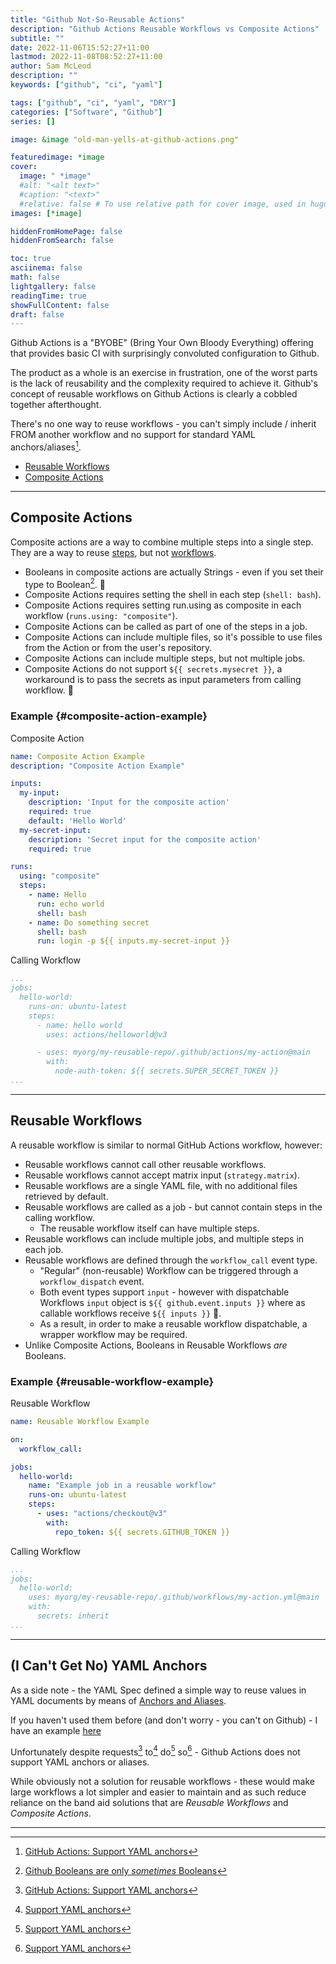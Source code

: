 ```yaml
---
title: "Github Not-So-Reusable Actions"
description: "Github Actions Reusable Workflows vs Composite Actions"
subtitle: ""
date: 2022-11-06T15:52:27+11:00
lastmod: 2022-11-08T08:52:27+11:00
author: Sam McLeod
description: ""
keywords: ["github", "ci", "yaml"]

tags: ["github", "ci", "yaml", "DRY"]
categories: ["Software", "Github"]
series: []

image: &image "old-man-yells-at-github-actions.png"

featuredimage: *image
cover:
  image: " *image"
  #alt: "<alt text>"
  #caption: "<text>"
  #relative: false # To use relative path for cover image, used in hugo Page-bundles
images: [*image]

hiddenFromHomePage: false
hiddenFromSearch: false

toc: true
asciinema: false
math: false
lightgallery: false
readingTime: true
showFullContent: false
draft: false
---
```


Github Actions is a "BYOBE" (Bring Your Own Bloody Everything) offering that provides basic CI with surprisingly convoluted configuration to Github.

The product as a whole is an exercise in frustration, one of the worst parts is the lack of reusability and the complexity required to achieve it. Github's concept of reusable workflows on Github Actions is clearly a cobbled together afterthought.

<!--more-->

There's no one way to reuse workflows - you can't simply include / inherit FROM another workflow and no support for standard YAML anchors/aliases[^1].

- [Reusable Workflows](https://docs.github.com/en/actions/using-workflows/reusing-workflows)
- [Composite Actions](https://docs.github.com/en/actions/creating-actions/creating-a-composite-action)

---

## Composite Actions

Composite actions are a way to combine multiple steps into a single step. They are a way to reuse [steps](https://docs.github.com/en/actions/using-workflows/workflow-syntax-for-github-actions#jobsjob_idsteps), but not [workflows](https://docs.github.com/en/actions/using-workflows/about-workflows).

- Booleans in composite actions are actually Strings - even if you set their type to Boolean[^2]. 🤦
- Composite Actions requires setting the shell in each step (`shell: bash`).
- Composite Actions requires setting run.using as composite in each workflow (`runs.using: "composite"`).
- Composite Actions can be called as part of one of the steps in a job.
- Composite Actions can include multiple files, so it's possible to use files from the Action or from the user's repository.
- Composite Actions can include multiple steps, but not multiple jobs.
- Composite Actions do not support `${{ secrets.mysecret }}`, a workaround is to pass the secrets as input parameters from calling workflow. 🤦

### Example {#composite-action-example}

Composite Action

```yaml
name: Composite Action Example
description: "Composite Action Example"

inputs:
  my-input:
    description: 'Input for the composite action'
    required: true
    default: 'Hello World'
  my-secret-input:
    description: 'Secret input for the composite action'
    required: true

runs:
  using: "composite"
  steps:
    - name: Hello
      run: echo world
      shell: bash
    - name: Do something secret
      shell: bash
      run: login -p ${{ inputs.my-secret-input }}
```

Calling Workflow

```yaml
...
jobs:
  hello-world:
    runs-on: ubuntu-latest
    steps:
      - name: hello world
        uses: actions/helloworld@v3

      - uses: myorg/my-reusable-repo/.github/actions/my-action@main
        with:
          node-auth-token: ${{ secrets.SUPER_SECRET_TOKEN }}
...
```

---

## Reusable Workflows

A reusable workflow is similar to normal GitHub Actions workflow, however:

- Reusable workflows cannot call other reusable workflows.
- Reusable workflows cannot accept matrix input (`strategy.matrix`).
- Reusable workflows are a single YAML file, with no additional files retrieved by default.
- Reusable workflows are called as a job - but cannot contain steps in the calling workflow.
  - The reusable workflow itself can have multiple steps.
- Reusable workflows can include multiple jobs, and multiple steps in each job.
- Reusable workflows are defined through the `workflow_call` event type.
  - "Regular" (non-reusable) Workflow can be triggered through a `workflow_dispatch` event.
  - Both event types support `input` - however with dispatchable Workflows `input` object is `${{ github.event.inputs }}` where as callable workflows receive `${{ inputs }}` 🤦.
  - As a result, in order to make a reusable workflow dispatchable, a wrapper workflow may be required.
- Unlike Composite Actions, Booleans in Reusable Workflows _are_ Booleans.

### Example {#reusable-workflow-example}

Reusable Workflow

```yaml
name: Reusable Workflow Example

on:
  workflow_call:

jobs:
  hello-world:
    name: "Example job in a reusable workflow"
    runs-on: ubuntu-latest
    steps:
      - uses: "actions/checkout@v3"
        with:
          repo_token: ${{ secrets.GITHUB_TOKEN }}
```

Calling Workflow

```yaml
...
jobs:
  hello-world:
    uses: myorg/my-reusable-repo/.github/workflows/my-action.yml@main
    with:
      secrets: inherit
...
```

---

## (I Can't Get No) YAML Anchors

As a side note - the YAML Spec defined a simple way to reuse values in YAML documents by means of [Anchors and Aliases](https://yaml.org/spec/1.2/spec.html#id2765878).

If you haven't used them before (and don't worry - you can't on Github) - I have an example [here](../yaml-anchors-and-aliases)

Unfortunately despite requests[^1] to[^3] do[^4] so[^5] - Github Actions does not support YAML anchors or aliases.

While obviously not a solution for reusable workflows - these would make large workflows a lot simpler and easier to maintain and as such reduce reliance on the band aid solutions that are _Reusable Workflows_ and _Composite Actions_.

---

[^1]: [GitHub Actions: Support YAML anchors](https://github.com/actions/runner/issues/1182)
[^2]: [Github Booleans are only _sometimes_ Booleans](https://github.com/actions/runner/issues/1483)
[^3]: [Support YAML anchors](https://github.com/community/community/discussions/4501)
[^4]: [Support YAML anchors](https://github.com/actions/starter-workflows/issues/162)
[^5]: [Support YAML anchors](https://github.com/actions/runner/issues/438#issuecomment-722778085)

